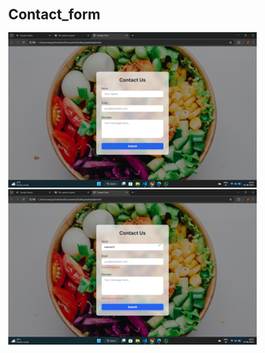 # Contact_form
![image alt](https://github.com/RamyaS-1701/Contact_form/blob/1b1160440613f39d1698e62948d4109e2ccc1e03/Screenshot%20(132).png)
![image alt](https://github.com/RamyaS-1701/Contact_form/blob/9148a2d2715627d3103ca006fccb2e6104fe0e52/Screenshot%20(133).png)
